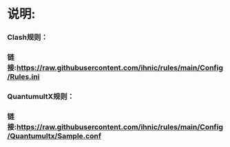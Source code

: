# 说明:

###  Clash规则：

### 链接:https://raw.githubusercontent.com/ihnic/rules/main/Config/Rules.ini

### QuantumultX规则：

### 链接:https://raw.githubusercontent.com/ihnic/rules/main/Config/Quantumultx/Sample.conf
